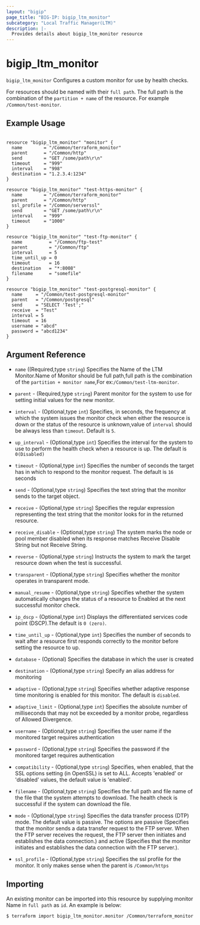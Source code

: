 ```yaml
---
layout: "bigip"
page_title: "BIG-IP: bigip_ltm_monitor"
subcategory: "Local Traffic Manager(LTM)"
description: |-
  Provides details about bigip_ltm_monitor resource
---
```


# bigip\_ltm\_monitor

`bigip_ltm_monitor` Configures a custom monitor for use by health checks.

For resources should be named with their `full path`. The full path is the combination of the `partition + name` of the resource. For example `/Common/test-monitor`.

## Example Usage


```hcl

resource "bigip_ltm_monitor" "monitor" {
  name        = "/Common/terraform_monitor"
  parent      = "/Common/http"
  send        = "GET /some/path\r\n"
  timeout     = "999"
  interval    = "998"
  destination = "1.2.3.4:1234"
}

resource "bigip_ltm_monitor" "test-https-monitor" {
  name        = "/Common/terraform_monitor"
  parent      = "/Common/http"
  ssl_profile = "/Common/serverssl"
  send        = "GET /some/path\r\n"
  interval    = "999"
  timeout     = "1000"
}

resource "bigip_ltm_monitor" "test-ftp-monitor" {
  name          = "/Common/ftp-test"
  parent        = "/Common/ftp"
  interval      = 5
  time_until_up = 0
  timeout       = 16
  destination   = "*:8008"
  filename      = "somefile"
}

resource "bigip_ltm_monitor" "test-postgresql-monitor" {
  name     = "/Common/test-postgresql-monitor"
  parent   = "/Common/postgresql"
  send     = "SELECT 'Test';"
  receive  = "Test"
  interval = 5
  timeout  = 16
  username = "abcd"
  password = "abcd1234"
}
```      

## Argument Reference

* `name` ((Required,type `string`) Specifies the Name of the LTM Monitor.Name of Monitor should be full path,full path is the combination of the `partition + monitor name`,For ex:`/Common/test-ltm-monitor`.

* `parent` - (Required,type `string`)  Parent monitor for the system to use for setting initial values for the new monitor.

* `interval` - (Optional,type `int`) Specifies, in seconds, the frequency at which the system issues the monitor check when either the resource is down or the status of the resource is unknown,value of `interval` should be always less than `timeout`. Default is `5`.

* `up_interval` - (Optional,type `int`) Specifies the interval for the system to use to perform the health check when a resource is up. The default is `0(Disabled)`

* `timeout` - (Optional,type `int`) Specifies the number of seconds the target has in which to respond to the monitor request. The default is `16` seconds

* `send` - (Optional,type `string`) Specifies the text string that the monitor sends to the target object.

* `receive` - (Optional,type `string`) Specifies the regular expression representing the text string that the monitor looks for in the returned resource.

* `receive_disable` - (Optional,type `string`) The system marks the node or pool member disabled when its response matches Receive Disable String but not Receive String.

* `reverse`  - (Optional,type `string`) Instructs the system to mark the target resource down when the test is successful.

* `transparent` - (Optional,type `string`) Specifies whether the monitor operates in transparent mode.

* `manual_resume` - (Optional,type `string`) Specifies whether the system automatically changes the status of a resource to Enabled at the next successful monitor check.

* `ip_dscp` - (Optional,type `int`) Displays the differentiated services code point (DSCP).The default is `0 (zero)`.

* `time_until_up` - (Optional,type `int`) Specifies the number of seconds to wait after a resource first responds correctly to the monitor before setting the resource to up.

* `database` - (Optional) Specifies the database in which the user is created

* `destination` - (Optional,type `string`) Specify an alias address for monitoring

* `adaptive` - (Optional,type `string`) Specifies whether adaptive response time monitoring is enabled for this monitor. The default is `disabled`.

* `adaptive_limit` - (Optional,type `int`) Specifies the absolute number of milliseconds that may not be exceeded by a monitor probe, regardless of Allowed Divergence.

* `username` - (Optional,type `string`) Specifies the user name if the monitored target requires authentication

* `password` - (Optional,type `string`) Specifies the password if the monitored target requires authentication 

* `compatibility` -  (Optional,type `string`) Specifies, when enabled, that the SSL options setting (in OpenSSL) is set to ALL. Accepts 'enabled' or 'disabled' values, the default value is 'enabled'.

* `filename` - (Optional,type `string`) Specifies the full path and file name of the file that the system attempts to download. The health check is successful if the system can download the file.

* `mode` - (Optional,type `string`) Specifies the data transfer process (DTP) mode. The default value is passive. The options are passive (Specifies that the monitor sends a data transfer request to the FTP server. When the FTP server receives the request, the FTP server then initiates and establishes the data connection.) and active (Specifies that the monitor initiates and establishes the data connection with the FTP server.).

* `ssl_profile` - (Optional,type `string`) Specifies the ssl profile for the monitor. It only makes sense when the parent is `/Common/https`

## Importing
An existing monitor can be imported into this resource by supplying monitor Name in `full path` as `id`.
An example is below:
```sh
$ terraform import bigip_ltm_monitor.monitor /Common/terraform_monitor
```

